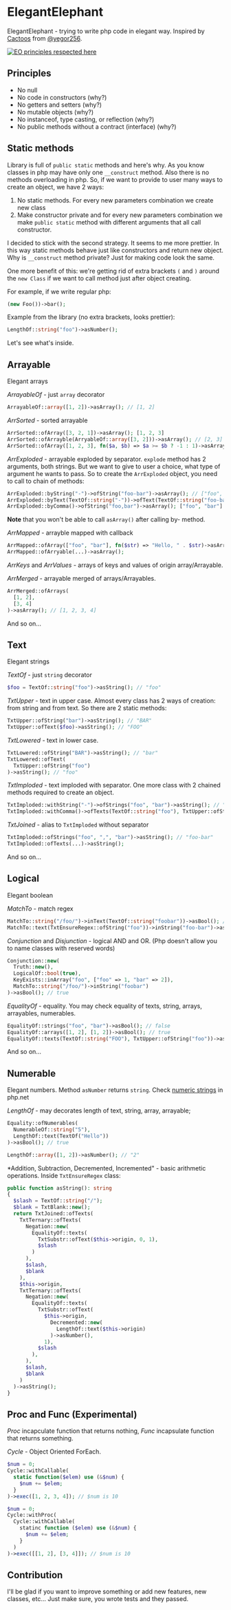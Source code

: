 # ElegantElephant 

ElegantElephant - trying to write php code in elegant way. Inspired by [Cactoos](https://github.com/yegor256/cactoos) from [@yegor256](https://github.com/yegor256).

[![EO principles respected here](https://www.elegantobjects.org/badge.svg)](https://www.elegantobjects.org)

## Principles
- No null
- No code in constructors (why?)
- No getters and setters (why?)
- No mutable objects (why?)
- No instanceof, type casting, or reflection (why?)
- No public methods without a contract (interface) (why?)

## Static methods
Library is full of `public static` methods and here's why. As you know classes in php may have only one `__construct` method. Also there is no methods overloading in php. So, if we want to provide to user many ways to create an object, we have 2 ways:
1. No static methods. For every new parameters combination we create new class
2. Make constructor private and for every new parameters combination we make `public static` method with different arguments that all call constructor.

I decided to stick with the second strategy. It seems to me more prettier. In this way static methods behave just like constructors and return new object. 
Why is `__construct` method private? Just for making code look the same. 

One more benefit of this: we're getting rid of extra brackets `(` and `)` around the `new Class` if we want to call method just after object creating. 

For example, if we write regular php:
```php
(new Foo())->bar();
```

Example from the library (no extra brackets, looks prettier):
```php
LengthOf::string("foo")->asNumber();
```

Let's see what's inside.

## Arrayable
Elegant arrays

*ArrayableOf* - just `array` decorator
```php
ArrayableOf::array([1, 2])->asArray(); // [1, 2]
```
 
*ArrSorted* - sorted arrayable
```php
ArrSorted::ofArray([3, 2, 1])->asArray(); [1, 2, 3]
ArrSorted::ofArrayble(ArryableOf::array([3, 2]))->asArray(); // [2, 3]
ArrSorted::ofArray([1, 2, 3], fn($a, $b) => $a >= $b ? -1 : 1)->asArray(); // [3, 2, 1]
```

*ArrExploded* - arrayable exploded by separator. `explode` method has 2 arguments, both strings. But we want to give to user a choice, what type of argument he wants to pass. So to create the `ArrExploded` object, you need to call to chain of methods:
```php
ArrExploded::byString("-")->ofString("foo-bar")->asArray(); // ["foo", "bar"]
ArrExploded::byText(TextOf::string("-"))->ofText(TextOf::string("foo-bar")->asArray(); ["foo", "bar"]
ArrExploded::byComma()->ofString("foo,bar")->asArray(); ["foo", "bar"]
```
**Note** that you won't be able to call `asArray()` after calling by- method.

*ArrMapped* - arrayble mapped with callback
```php
ArrMapped::ofArray(["foo", "bar"], fn($str) => "Hello, " . $str)->asArray(); // ["Hello, foo", "Hello, bar"]
ArrMapped::ofArryable(...)->asArray();
```

*ArrKeys* and *ArrValues* - arrays of keys and values of origin array/Arrayable.

*ArrMerged* - arrayable merged of arrays/Arrayables.
```php
ArrMerged::ofArrays(
  [1, 2],
  [3, 4]
)->asArray(); // [1, 2, 3, 4]
```

And so on...

## Text
Elegant strings

*TextOf* - just `string` decorator
```php
$foo = TextOf::string("foo")->asString(); // "foo"
```
*TxtUpper* - text in upper case. Almost every class has 2 ways of creation: from string and from text. So there are 2 static methods:
```php
TxtUpper::ofString("bar")->asString(); // "BAR"
TxtUpper::ofText($foo)->asString(); // "FOO"
```

*TxtLowered* - text in lower case.
```php
TxtLowered::ofString("BAR")->asString(); // "bar"
TxtLowered::ofText(
  TxtUpper::ofString("foo")
)->asString(); // "foo"
```

*TxtImploded* - text imploded with separator. One more class with 2 chained methods required to create an object.
```php
TxtImploded::withString("-")->ofStrings("foo", "bar")->asString(); // "foo-bar"
TxtImploded::withComma()->ofTexts(TextOf::string("foo"), TxtUpper::ofString("bar"))->asString; // "foo,Bar"
```

*TxtJoined* - alias to `TxtImploded` without separator
```php
TxtImploded::ofStrings("foo", ",", "bar")->asString(); // "foo-bar"
TxtImploded::ofTexts(...)->asString();
```

And so on...

## Logical
Elegant boolean

*MatchTo* - match regex
```php
MatchTo::string("/foo/")->inText(TextOf::string("foobar"))->asBool(); // true
MatchTo::text(TxtEnsureRegex::ofString("foo"))->inString("foo-bar")->asBool(); // true
```

*Conjunction* and *Disjunction* - logical AND and OR. (Php doesn't allow you to name classes with reserved words)
```php
Conjunction::new(
  Truth::new(),
  LogicalOf::bool(true),
  KeyExists::inArray("foo", ["foo" => 1, "bar" => 2]),
  MatchTo::string("/foo/")->inString("foobar")
)->asBool(); // true
```

*EqualityOf* - equality. You may check equality of texts, string, arrays, arrayables, numerables.
```php
EqualityOf::strings("foo", "bar")->asBool(); // false
EqualityOf::arrays([1, 2], [1, 2])->asBool(); // true
EqualityOf::texts(TextOf::string("FOO"), TxtUpper::ofString("foo"))->asBool(); true
```

And so on...

## Numerable
Elegant numbers. Method `asNumber` returns `string`. Check [numeric strings](https://www.php.net/manual/en/language.types.numeric-strings.php) in php.net

*LengthOf* - may decorates length of text, string, array, arrayable;
```php
Equality::ofNumerables(
  NumerableOf::string("5"),
  LengthOf::text(TextOf("Hello"))
)->asBool(); // true

LengthOf::array([1, 2])->asNumber(); // "2"
```

*Addition, Subtraction, Decremented, Incremented" - basic arithmetic operations.
Inside `TxtEnsureRegex` class:
```php
public function asString(): string
{
  $slash = TextOf::string("/");
  $blank = TxtBlank::new();
  return TxtJoined::ofTexts(
    TxtTernary::ofTexts(
      Negation::new(
        EqualityOf::texts(
          TxtSubstr::ofText($this->origin, 0, 1),
          $slash
        )
      ),
      $slash,
      $blank
    ),
    $this->origin,
    TxtTernary::ofTexts(
      Negation::new(
        EqualityOf::texts(
          TxtSubstr::ofText(
            $this->origin,
              Decremented::new(
                LengthOf::text($this->origin)
              )->asNumber(),
            1),
          $slash
        ),
      ),
      $slash,
      $blank
    )
  )->asString();
}
```

## Proc and Func (Experimental)
*Proc* incapculate function that returns nothing, *Func* incapsulate function that returns something.

*Cycle* - Object Oriented ForEach.
```php
$num = 0;
Cycle::withCallable(
  static function($elem) use (&$num) {
    $num += $elem;
  }
)->exec([1, 2, 3, 4]); // $num is 10

$num = 0;
Cycle::withProc(
  Cycle::withCallable(
    statinc function ($elem) use (&$num) {
      $num += $elem;
    }
  )
)->exec([[1, 2], [3, 4]]); // $num is 10
```

## Contribution
I'll be glad if you want to improve something or add new features, new classes, etc...
Just make sure, you wrote tests and they passed.
